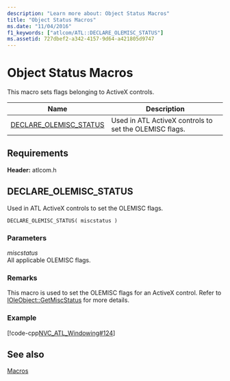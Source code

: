 ```yaml
---
description: "Learn more about: Object Status Macros"
title: "Object Status Macros"
ms.date: "11/04/2016"
f1_keywords: ["atlcom/ATL::DECLARE_OLEMISC_STATUS"]
ms.assetid: 727dbef2-a342-4157-9d64-a421805d9747
---
```

# Object Status Macros

This macro sets flags belonging to ActiveX controls.

|Name|Description|
|-|-|
|[DECLARE_OLEMISC_STATUS](#declare_olemisc_status)|Used in ATL ActiveX controls to set the OLEMISC flags.|

## Requirements

**Header:** atlcom.h

## <a name="declare_olemisc_status"></a> DECLARE_OLEMISC_STATUS

Used in ATL ActiveX controls to set the OLEMISC flags.

```
DECLARE_OLEMISC_STATUS( miscstatus )
```

### Parameters

*miscstatus*<br/>
All applicable OLEMISC flags.

### Remarks

This macro is used to set the OLEMISC flags for an ActiveX control. Refer to [IOleObject::GetMiscStatus](/windows/win32/api/oleidl/nf-oleidl-ioleobject-getmiscstatus) for more details.

### Example

[!code-cpp[NVC_ATL_Windowing#124](../../atl/codesnippet/cpp/object-status-macros_1.h)]

## See also

[Macros](../../atl/reference/atl-macros.md)
